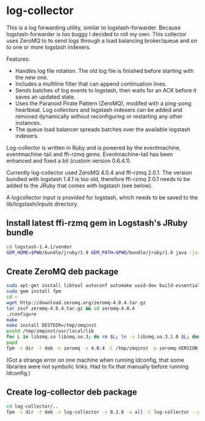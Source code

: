 log-collector
=============

This is a log forwarding utility, similar to logstash-forwarder. Because
logstash-forwarder is too buggy I decided to roll my own. This collector uses
ZeroMQ to to send logs through a load balancing broker/queue and on to one or
more logstash indexers.

Features:

* Handles log file rotation. The old log file is finished before starting with
  the new one.
* Includes a multiline filter that can append continuation lines.
* Sends batches of log events to logstash, then waits for an ACK before it
  saves an updated state.
* Uses the Paranoid Pirate Pattern (ZeroMQ), modifed with a ping-pong heartbeat.
  Log collectors and logstash indexers can be added and removed dynamically
  without reconfiguring or restarting any other instances.
* The queue load balancer spreads batches over the available logstash indexers.

Log-collector is written in Ruby and is powered by the eventmachine,
eventmachine-tail and ffi-rzmq gems. Eventmachine-tail has been enhanced and
fixed a bit (custom version 0.6.4.1).

Currently log-collector used ZeroMQ 4.0.4 and ffi-rzmq 2.0.1. The version
bundled with logstash 1.4.1 is too old, therefore ffi-rzmq 2.0.1 needs to be
added to the JRuby that comes with logstash (see below).

A logcollector input is provided for logstash, which needs to be saved to the
lib/logstash/inputs directory.

Install latest ffi-rzmq gem in Logstash's JRuby bundle
------------------------------------------------------

```bash
cd logstash-1.4.1/vendor
GEM_HOME=$PWD/bundle/jruby/1.9 GEM_PATH=$PWD/bundle/jruby/1.9 java -jar jar/jruby-complete-1.7.11.jar -S gem install -v 2.0.1 ffi-rzmq
```

Create ZeroMQ deb package
-------------------------

```bash
sudo apt-get install libtool autoconf automake uuid-dev build-essential
sudo gem install fpm
cd ~
wget http://download.zeromq.org/zeromq-4.0.4.tar.gz
tar zxvf zeromq-4.0.4.tar.gz && cd zeromq-4.0.4
./configure
make
make install DESTDIR=/tmp/zmqinst
pushd /tmp/zmqinst/usr/local/lib
for L in libzmq.so libzmq.so.3; do rm $L; ln -s libzmq.so.3.1.0 $L; done
popd
fpm -s dir -t deb -n zeromq -v 4.0.4 -C /tmp/zmqinst -p zeromq-VERSION_ARCH.deb usr/local
```

(Got a strange error on one machine when running ldconfig, that some libraries were not symbolic links.
Had to fix that manually before running ldconfig.)

Create log-collector deb package
--------------------------------

```bash
cd log-collector/..
fpm -s dir -t deb -n log-collector -v 0.1.0 -a all -C log-collector --prefix opt/log-collector/ -p log-collector-VERSION_ARCH.deb log-collector bundle zmq-broker logstash-inputs
```

